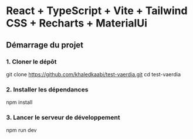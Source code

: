 # React + TypeScript + Vite + Tailwind CSS + Recharts + MaterialUi

## Démarrage du projet

### 1. Cloner le dépôt

git clone https://github.com/khaledkaabi/test-vaerdia.git
cd test-vaerdia

### 2. Installer les dépendances

npm install

### 3. Lancer le serveur de développement

npm run dev
